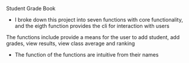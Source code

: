 Student Grade Book

- I broke down this project into seven functions with core functionality, and the eigth function provides the cli for interaction with users

The functions include provide a means for the user to add student, add grades, view results, view class average and ranking

- The function  of the functions are intuitive from their names

